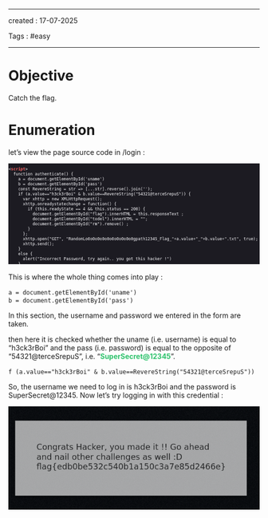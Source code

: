 - - - 
created : 17-07-2025 

Tags : #easy  
- - - 
# Objective

Catch the flag.

# Enumeration

let’s view the page source code in /login :

![fbbcd8556d9159dfd7b3bd309da0f30d.png](../../../2%20-%20Resources/Others/Flameshots/fbbcd8556d9159dfd7b3bd309da0f30d.png)

This is where the whole thing comes into play :

```
a = document.getElementById('uname')
b = document.getElementById('pass')
```

In this section, the username and password we entered in the form are taken.

then here it is checked whether the uname (i.e. username) is equal to “h3ck3rBoi” and the pass (i.e. password) is equal to the opposite of “54321@terceSrepuS”, i.e. “<span style="color: rgb(45, 194, 107);">**SuperSecret@12345**</span>”.

```
f (a.value=="h3ck3rBoi" & b.value==RevereString("54321@terceSrepuS"))
```

So, the username we need to log in is h3ck3rBoi and the password is SuperSecret@12345. Now let’s try logging in with this credential :

![8d4cb4911ea6f07914380ebc15bddc52.png](../../../2%20-%20Resources/Others/Flameshots/8d4cb4911ea6f07914380ebc15bddc52.png)